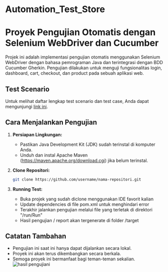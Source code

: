# Automation_Test_Store
# Proyek Pengujian Otomatis dengan Selenium WebDriver dan Cucumber

Projek ini adalah implementasi pengujian otomatis menggunakan Selenium WebDriver dengan bahasa pemrograman Java dan terintegrasi dengan BDD Cucumber Gherkin. Pengujian dilakukan untuk menguji fungsionalitas login, dashboard, cart, checkout, dan product pada sebuah aplikasi web.

## Test Scenario

Untuk melihat daftar lengkap test scenario dan test case, Anda dapat mengunjungi [link ini](https://docs.google.com/spreadsheets/d/1hlxtPN2JLLCD9xkn7ZdHCLXz-3DJ2lwzkJnRkC4TFmY/edit?usp=sharing).

## Cara Menjalankan Pengujian

1. **Persiapan Lingkungan:**
   - Pastikan Java Development Kit (JDK) sudah terinstal di komputer Anda.
   - Unduh dan instal Apache Maven (https://maven.apache.org/download.cgi) jika belum terinstal.

2. **Clone Repositori:**
   ```bash
   git clone https://github.com/username/nama-repositori.git
   ```
3. **Running Test:**   
    - Buka projek yang sudah diclone menggunakan IDE favorit kalian
    - Update dependencies di file pom.xml untuk menghindari error
    - Terakhir jalankan pengujian melalui file yang terletak di direktori "/run/Run"
    - Hasil pengujian / report akan tergenerate di folder /target  
## Catatan Tambahan
  - Pengujian ini saat ini hanya dapat dijalankan secara lokal.
  - Proyek ini akan terus dikembangkan secara berkala.
  - Semoga proyek ini bermanfaat bagi teman-teman sekalian.
![hasil pengujiani](https://drive.google.com/file/d/1xS1XgsLE8O0h9dSg13ax_hU58NS9kHOj)
